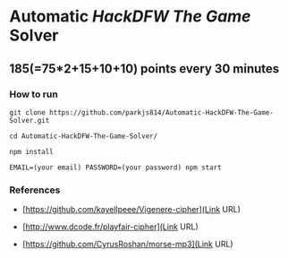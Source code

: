 # Automatic *HackDFW The Game* Solver #
## 185(=75*2+15+10+10) points every 30 minutes ##

### How to run ###
```
git clone https://github.com/parkjs814/Automatic-HackDFW-The-Game-Solver.git

cd Automatic-HackDFW-The-Game-Solver/

npm install

EMAIL=(your email) PASSWORD=(your password) npm start
```
### References ###

* [https://github.com/kayellpeee/Vigenere-cipher](Link URL)

* [http://www.dcode.fr/playfair-cipher](Link URL)

* [https://github.com/CyrusRoshan/morse-mp3](Link URL)
